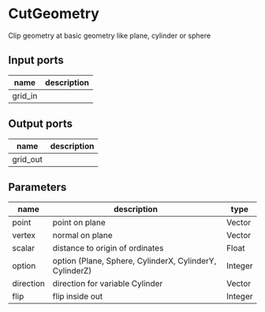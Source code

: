 
# CutGeometry
Clip geometry at basic geometry like plane, cylinder or sphere

## Input ports
|name|description|
|-|-|
|grid_in||


## Output ports
|name|description|
|-|-|
|grid_out||


## Parameters
|name|description|type|
|-|-|-|
|point|point on plane|Vector|
|vertex|normal on plane|Vector|
|scalar|distance to origin of ordinates|Float|
|option|option (Plane, Sphere, CylinderX, CylinderY, CylinderZ)|Integer|
|direction|direction for variable Cylinder|Vector|
|flip|flip inside out|Integer|
